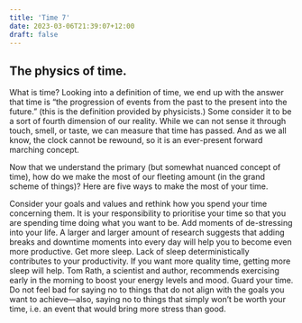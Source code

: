 ```yaml
---
title: 'Time 7'
date: 2023-03-06T21:39:07+12:00
draft: false
---
```


## The physics of time.

What is time? Looking into a definition of time, we end up with the answer that time is “the progression of events from the past to the present into the future.” (this is the definition provided by physicists.) Some consider it to be a sort of fourth dimension of our reality. While we can not sense it through touch, smell, or taste, we can measure that time has passed. And as we all know, the clock cannot be rewound, so it is an ever-present forward marching concept.

Now that we understand the primary (but somewhat nuanced concept of time), how do we make the most of our fleeting amount (in the grand scheme of things)? Here are five ways to make the most of your time.

Consider your goals and values and rethink how you spend your time concerning them. It is your responsibility to prioritise your time so that you are spending time doing what you want to be.
Add moments of de-stressing into your life. A larger and larger amount of research suggests that adding breaks and downtime moments into every day will help you to become even more productive.
Get more sleep. Lack of sleep deterministically contributes to your productivity. If you want more quality time, getting more sleep will help.
Tom Rath, a scientist and author, recommends exercising early in the morning to boost your energy levels and mood.
Guard your time. Do not feel bad for saying no to things that do not align with the goals you want to achieve—also, saying no to things that simply won’t be worth your time, i.e. an event that would bring more stress than good.

